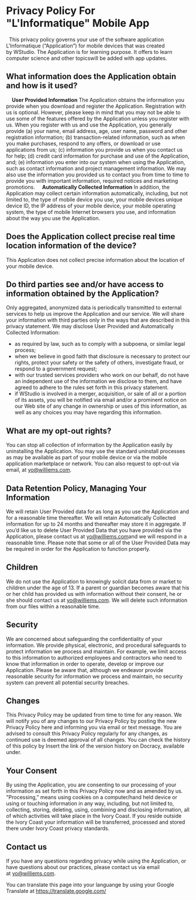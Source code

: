# Privacy Policy For "**L'Informatique**" Mobile App

  This privacy policy governs your use of the software application <span class="field" data-name="App Name" data-type="short" data-default="" data-owner="sender">L'Informatique</span> (“Application”) for mobile devices that was created by <span class="field" data-name="Developer Company Name" data-auto="YourCompany" data-type="short" data-default="" data-owner="sender">WStudio</span>. The Application is <span class="field" data-name="Basic description of the app (features, functionality and content)" data-type="long" data-default="" data-owner="sender">for learning purpose. It offers to learn computer science and other topicswill be added with app updates.</span> 

## What information does the Application obtain and how is it used?

    **User Provided Information** The Application obtains the information you provide when you download and register the Application. Registration with us is optional. However, please keep in mind that you may not be able to use some of the features offered by the Application unless you register with us. When you register with us and use the Application, you generally provide (a) your name, email address, age, user name, password and other registration information; (b) transaction-related information, such as when you make purchases, respond to any offers, or download or use applications from us; (c) information you provide us when you contact us for help; (d) credit card information for purchase and use of the Application, and; (e) information you enter into our system when using the Application, such as contact information and project management information. We may also use the information you provided us to contact you from time to time to provide you with important information, required notices and marketing promotions.     **Automatically Collected Information** In addition, the Application may collect certain information automatically, including, but not limited to, the type of mobile device you use, your mobile devices unique device ID, the IP address of your mobile device, your mobile operating system, the type of mobile Internet browsers you use, and information about the way you use the Application.

## Does the Application collect precise real time location information of the device?

This Application does not collect precise information about the location of your mobile device.

## Do third parties see and/or have access to information obtained by the Application?

Only aggregated, anonymized data is periodically transmitted to external services to help us improve the Application and our service. We will share your information with third parties only in the ways that are described in this privacy statement. We may disclose User Provided and Automatically Collected Information:

*   as required by law, such as to comply with a subpoena, or similar legal process;
*   when we believe in good faith that disclosure is necessary to protect our rights, protect your safety or the safety of others, investigate fraud, or respond to a government request;
*   with our trusted services providers who work on our behalf, do not have an independent use of the information we disclose to them, and have agreed to adhere to the rules set forth in this privacy statement.
*   if <span class="field" data-name="Developer Company Name" data-type="short" data-default="" data-owner="sender">WStudio</span> is involved in a merger, acquisition, or sale of all or a portion of its assets, you will be notified via email and/or a prominent notice on our Web site of any change in ownership or uses of this information, as well as any choices you may have regarding this information.

## What are my opt-out rights?

You can stop all collection of information by the Application easily by uninstalling the Application. You may use the standard uninstall processes as may be available as part of your mobile device or via the mobile application marketplace or network. You can also request to opt-out via email, at <span class="field" data-name="privacy@applicationsite.com" data-type="short" data-default="" data-owner="sender">yo@williems.com</span>.

## **Data Retention Policy, Managing Your Information**

We will retain User Provided data for as long as you use the Application and for a reasonable time thereafter. We will retain Automatically Collected information for up to <span class="field" data-name="Retention period" data-default="24 months" data-type="short" data-owner="sender">24 months</span> and thereafter may store it in aggregate. If you’d like us to delete User Provided Data that you have provided via the Application, please contact us at <span class="field" data-name="Email address" data-default="privacy@applicationsite.com&nbsp;" data-type="short" data-owner="sender">yo@williems.com</span>and we will respond in a reasonable time. Please note that some or all of the User Provided Data may be required in order for the Application to function properly.

## **Children**

We do not use the Application to knowingly solicit data from or market to children under the age of 13\. If a parent or guardian becomes aware that his or her child has provided us with information without their consent, he or she should contact us at <span class="field" data-name="Email address" data-default="privacy@applicationsite.com" data-type="short" data-owner="sender">yo@williems.com</span>. We will delete such information from our files within a reasonable time.

## **Security**

We are concerned about safeguarding the confidentiality of your information. We provide physical, electronic, and procedural safeguards to protect information we process and maintain. For example, we limit access to this information to authorized employees and contractors who need to know that information in order to operate, develop or improve our Application. Please be aware that, although we endeavor provide reasonable security for information we process and maintain, no security system can prevent all potential security breaches.

## **Changes**

This Privacy Policy may be updated from time to time for any reason. We will notify you of any changes to our Privacy Policy by posting the new Privacy Policy <span class="field" data-name="Insert URL" data-default="here" data-type="short" data-owner="sender">here</span> and <span class="field" data-name="IF THE APPLICATION OBTAINS EMAIL AND/OR PHONE #" data-default="informing you via email or text message" data-type="short" data-owner="sender">informing you via email or text message</span>. You are advised to consult this Privacy Policy regularly for any changes, as continued use is deemed approval of all changes. You can check the history of this policy by <span class="field" data-name="Insert the link of the version history on Docracy, available under " data-default="clicking here" data-type="short" data-owner="sender">Insert the link of the version history on Docracy, available under</span>.

## **Your Consent**

By using the Application, you are consenting to our processing of your information as set forth in this Privacy Policy now and as amended by us. "Processing,” means using cookies on a computer/hand held device or using or touching information in any way, including, but not limited to, collecting, storing, deleting, using, combining and disclosing information, all of which activities will take place in the <span class="field" data-name="State of Residence" data-default="United States" data-type="short" data-owner="sender">Ivory Coast</span>. If you reside outside the <span class="field" data-name="State of Residence" data-default="United States" data-type="short" data-owner="sender">Ivory Coast</span> your information will be transferred, processed and stored there under <span class="field" data-name="State of Residence" data-default="United States" data-type="short" data-owner="sender">Ivory Coast</span> privacy standards.

## Contact us

If you have any questions regarding privacy while using the Application, or have questions about our practices, please contact us via email at <span class="field" data-name="Email address" data-default="privacy@applicationsite.com" data-type="short" data-owner="sender">yo@williems.com</span>.

You can translate this page into your languange by using your Google Translate at https://translate.google.com/
